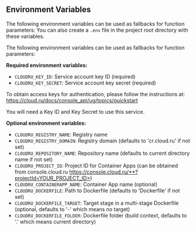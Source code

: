 ## Environment Variables

The following environment variables can be used as fallbacks for function parameters:
You can also create a `.env` file in the project root directory with these variables.

The following environment variables can be used as fallbacks for function parameters:

**Required environment variables:**
- `CLOUDRU_KEY_ID`: Service account key ID (required)
- `CLOUDRU_KEY_SECRET`: Service account key secret (required)

To obtain access keys for authentication, please follow the instructions at:
https://cloud.ru/docs/console_api/ug/topics/quickstart

You will need a Key ID and Key Secret to use this service.

**Optional environment variables:**
- `CLOUDRU_REGISTRY_NAME`: Registry name
- `CLOUDRU_REGISTRY_DOMAIN`: Registry domain (defaults to 'cr.cloud.ru' if not set)
- `CLOUDRU_REPOSITORY_NAME`: Repository name (defaults to current directory name if not set)
- `CLOUDRU_PROJECT_ID`: Project ID for Container Apps (can be obtained from console.cloud.ru https://console.cloud.ru/**?projectId=YOUR_PROJECT_ID>)
- `CLOUDRU_CONTAINERAPP_NAME`: Container App name (optional)
- `CLOUDRU_DOCKERFILE`: Path to Dockerfile (defaults to 'Dockerfile' if not set)
- `CLOUDRU_DOCKERFILE_TARGET`: Target stage in a multi-stage Dockerfile (optional, defaults to '-' which means no target)
- `CLOUDRU_DOCKERFILE_FOLDER`: Dockerfile folder (build context, defaults to '.' which means current directory)
